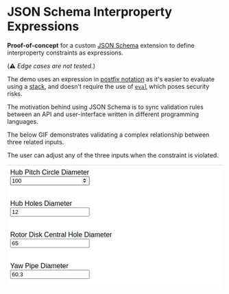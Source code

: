 # JSON Schema Interproperty Expressions

**Proof-of-concept** for a custom [JSON Schema](https://json-schema.org/)  extension to define interproperty constraints as expressions.

(⚠️ *Edge cases are not tested.*)

The demo uses an expression in [postfix notation](https://en.wikipedia.org/wiki/Reverse_Polish_notation) as it's easier to evaluate using a [stack](https://en.wikipedia.org/wiki/Stack_(abstract_data_type)), and doesn't require the use of [`eval`](https://developer.mozilla.org/en-US/docs/Web/JavaScript/Reference/Global_Objects/eval) which poses security risks.

The motivation behind using JSON Schema is to sync validation rules between an API and user-interface written in different programming languages.

The below GIF demonstrates validating a complex relationship between three related inputs.

The user can adjust any of the three inputs when the constraint is violated.

![Demo](./json-schema-interproperty-expressions-demo.gif)
